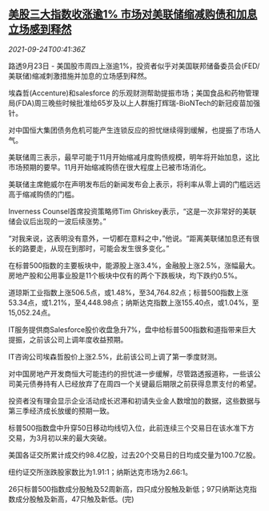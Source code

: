 <!--1632445263000-->
[美股三大指数收涨逾1% 市场对美联储缩减购债和加息立场感到释然](https://cn.reuters.com/article/usa-stocks-0923-thur-idCNKBS2GK01U)
------

<div><i>2021-09-24T00:41:36Z</i></div><p>路透9月23日 - 美国股市周四上涨逾1%，投资者似乎对美国联邦储备委员会(FED/美联储)缩减刺激措施并加息的立场感到释然。</p><p>埃森哲(Accenture)和salesforce 的乐观财测帮助提振市场；美国食品和药物管理局(FDA)周三晚些时候批准给65岁及以上人群施打辉瑞-BioNTech的新冠疫苗加强针。</p><p>对中国恒大集团债务危机可能产生连锁反应的担忧继续得到缓解，也提振了市场人气。</p><p>美联储周三表示，最早可能于11月开始缩减月度购债规模，明年将开始加息，这比市场预期的要早。11月开始缩减购债在很大程度上已被市场消化。</p><p>美联储主席鲍威尔在声明发布后的新闻发布会上表示，将利率从零上调的门槛远远高于缩减购债的门槛。</p><p>Inverness Counsel首席投资策略师Tim Ghriskey表示，“这是一次非常好的美联储会议后出现的一波后续涨势。”</p><p>“对我来说，这表明没有意外，一切都在意料之中，”他说。“距离美联储加息还有很长的路要走，从现在到那时，可能会发生很多变化。”</p><p>在标普500指数的主要板块中，能源股上涨3.4%，金融股上涨2.5%，涨幅最大。房地产股和公用事业股是11个板块中仅有的两个下跌板块，均下跌约0.5%。</p><p>道琼斯工业指数上涨506.5点，或1.48%，至34,764.82点；标普500指数上涨53.34点，或1.21%，至4,448.98点；纳斯达克指数上涨155.40点，或1.04%，至15,052.24点。</p><p>IT服务提供商Salesforce股价收盘急升7%，盘中给标普500指数和道指带来巨大提振，之前该公司上调年度收益预期。</p><p>IT咨询公司埃森哲股价上涨2.5%，此前该公司上调了第一季度财测。</p><p>对中国房地产开发商恒大可能违约的担忧进一步缓解，尽管路透报道称，一些该公司美元债券持有人已经放弃了在周四一个关键最后期限之前获得息票支付的希望。</p><p>投资者没有理会显示企业活动成长迟滞和初请失业金人数增加的数据，这些数据与第三季经济成长放缓的预期一致。</p><p>标普500指数盘中升穿50日移动均线切入位，此前连续三个交易日在该水准下方交易，为3月初以来的最大突破。</p><p>美国各证交所累计成交约98.4亿股，过去20个交易日的日均成交量为100.7亿股。</p><p>纽约证交所涨跌股家数比为1.91:1；纳斯达克市场为2.66:1。</p><p>26只标普500指数成分股触及52周新高，四只成分股触及新低；97只纳斯达克指数成分股触及新高，47只触及新低。(完)</p>
